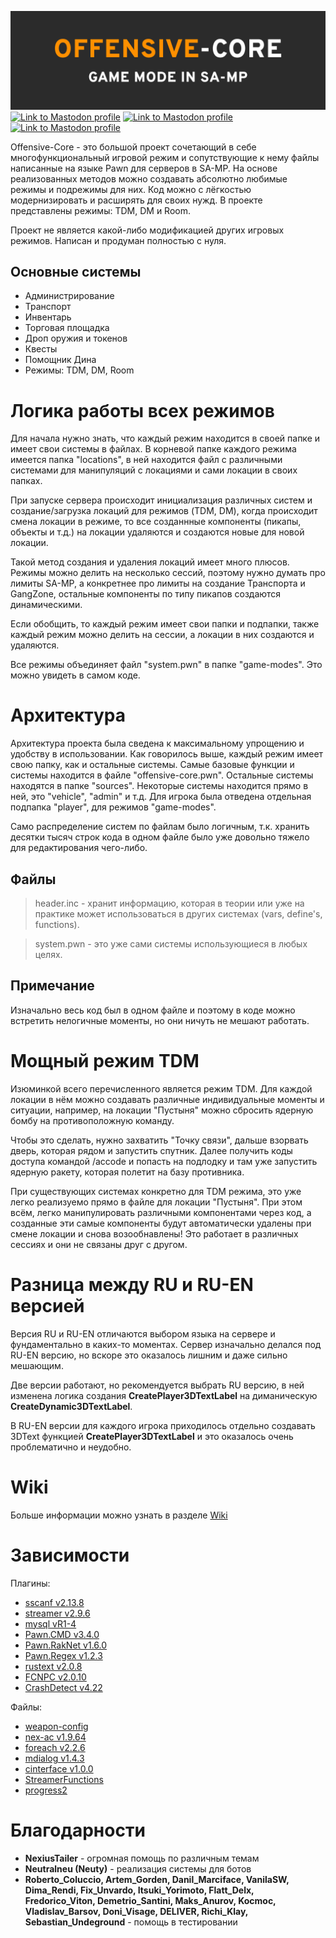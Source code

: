 ![](media/Github/offensive-core.png)
[![Link to Mastodon profile](https://img.shields.io/badge/Version-1.0.0-blue?style=for-the-badge)](https://github.com/NikitaFoxze/Offensive-Core)
[![Link to Mastodon profile](https://img.shields.io/badge/Language-Pawn-red?style=for-the-badge)](https://github.com/NikitaFoxze/Offensive-Core)
[![Link to Mastodon profile](https://img.shields.io/badge/Saves-MySQL-purple?style=for-the-badge)](https://github.com/NikitaFoxze/Offensive-Core)

Offensive-Core - это большой проект сочетающий в себе многофункциональный игровой режим и сопутствующие 
к нему файлы написанные на языке Pawn для серверов в SA-MP. 
На основе реализованных методов можно создавать абсолютно любимые режимы и подрежимы для них. 
Код можно с лёгкостью модернизировать и расширять для своих нужд. В проекте представлены режимы: TDM, DM и Room.

Проект не является какой-либо модификацией других игровых режимов. 
Написан и продуман полностью с нуля.

## Основные системы
- Администрирование
- Транспорт
- Инвентарь
- Торговая площадка
- Дроп оружия и токенов
- Квесты
- Помощник Дина
- Режимы: TDM, DM, Room

# Логика работы всех режимов
Для начала нужно знать, что каждый режим находится в своей папке и имеет свои системы в файлах. 
В корневой папке каждого режима имеется папка "locations", в ней находится файл с различными системами для манипуляций 
с локациями и сами локации в своих папках. 

При запуске сервера происходит инициализация различных систем и создание/загрузка локаций для режимов (TDM, DM), 
когда происходит смена локации в режиме, то все созданнные компоненты (пикапы, объекты и т.д.) на локации удаляются 
и создаются новые для новой локации.

Такой метод создания и удаления локаций имеет много плюсов. 
Режимы можно делить на несколько сессий, поэтому нужно думать про лимиты SA-MP, 
а конкретнее про лимиты на создание Транспорта и GangZone, остальные компоненты 
по типу пикапов создаются динамическими.

Если обобщить, то каждый режим имеет свои папки и подпапки, 
также каждый режим можно делить на сессии, 
а локации в них создаются и удаляются.

Все режимы объединяет файл "system.pwn" в папке "game-modes". Это можно увидеть в самом коде.

# Архитектура
Архитектура проекта была сведена к максимальному упрощению и удобству в использовании. 
Как говорилось выше, каждый режим имеет свою папку, как и остальные системы. 
Самые базовые функции и системы находится в файле "offensive-core.pwn". 
Остальные системы находятся в папке "sources". Некоторые системы находится прямо в ней, это "vehicle", "admin" и т.д. 
Для игрока была отведена отдельная подпапка "player", для режимов "game-modes". 

Само распределение систем по файлам было логичным, т.к. хранить десятки тысяч строк кода в одном файле было уже 
довольно тяжело для редактирования чего-либо.

## Файлы
> header.inc - хранит информацию, которая в теории или уже на практике может использоваться в других системах (vars, define's, functions).

> system.pwn - это уже сами системы использующиеся в любых целях.

## Примечание
Изначально весь код был в одном файле и поэтому в коде можно встретить нелогичные моменты, но они ничуть не мешают работать.

# Мощный режим TDM
Изюминкой всего перечисленного является режим TDM. 
Для каждой локации в нём можно создавать различные индивидуальные моменты и ситуации, например, 
на локации "Пустыня" можно сбросить ядерную бомбу на противоположную команду. 

Чтобы это сделать, нужно захватить "Точку связи", дальше взорвать дверь, которая рядом и запустить спутник. 
Далее получить коды доступа командой /accode и попасть на подлодку и там уже запустить ядерную ракету, которая полетит на базу противника. 

При существующих системах конкретно для TDM режима, это уже легко реализуемо прямо в файле для локации "Пустыня". 
При этом всём, легко манипулировать различными компонентами через код, 
а созданные эти самые компоненты будут автоматически удалены при смене локации и снова возообнавлены! 
Это работает в различных сессиях и они не связаны друг с другом.

# Разница между RU и RU-EN версией
Версия RU и RU-EN отличаются выбором языка на сервере и фундаментально в каких-то моментах. 
Сервер изначально делался под RU-EN версию, 
но вскоре это оказалось лишним и даже сильно мешающим.

Две версии работают, но рекомендуется выбрать RU версию, в ней изменена логика 
создания **CreatePlayer3DTextLabel** на диманическую **CreateDynamic3DTextLabel**.

В RU-EN версии для каждого игрока приходилось отдельно создавать 3DText функцией **CreatePlayer3DTextLabel** 
и это оказалось очень проблематично и неудобно.

# Wiki
Больше информации можно узнать в разделе [Wiki](https://github.com/NikitaFoxze/Offensive-Core/wiki)

# Зависимости
Плагины:
- [sscanf v2.13.8](https://github.com/Y-Less/sscanf)
- [streamer v2.9.6](https://github.com/samp-incognito/samp-streamer-plugin)
- [mysql vR1-4](https://github.com/pBlueG/SA-MP-MySQL)
- [Pawn.CMD v3.4.0](https://github.com/katursis/Pawn.CMD)
- [Pawn.RakNet v1.6.0](https://github.com/katursis/Pawn.RakNet)
- [Pawn.Regex v1.2.3](https://github.com/katursis/Pawn.Regex)
- [rustext v2.0.8](https://github.com/ziggi/rustext)
- [FCNPC v2.0.10](https://github.com/ziggi/FCNPC)
- [CrashDetect v4.22](https://github.com/Zeex/samp-plugin-crashdetect)

Файлы:
- [weapon-config](https://github.com/oscar-broman/samp-weapon-config)
- [nex-ac v1.9.64](https://github.com/NexiusTailer/Nex-AC)
- [foreach v2.2.6](https://github.com/Open-GTO/foreach)
- [mdialog v1.4.3](https://github.com/Open-GTO/mdialog)
- [cinterface v1.0.0](https://github.com/NikitaFoxze/cinterface)
- [StreamerFunctions](https://github.com/AbyssMorgan/SAMP/blob/main/Libs/StreamerFunction/StreamerFunction.inc)
- [progress2](https://github.com/Southclaws/progress2)

# Благодарности
- **NexiusTailer** - огромная помощь по различным темам
- **Neutralneu (Neuty)** - реализация системы для ботов
- **Roberto_Coluccio, Artem_Gorden, Danil_Marciface, VanilaSW, Dima_Rendi, Fix_Unvardo, Itsuki_Yorimoto, Flatt_Delx,
Fredorico_Viton, Demetrio_Santini, Maks_Anurov, Kocmoc, Vladislav_Barsov, Doni_Visage, DELIVER, Richi_Klay, Sebastian_Undeground** - помощь в тестировании
